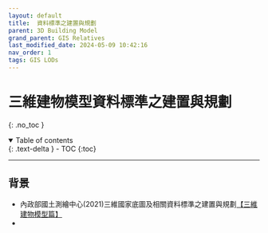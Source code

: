 ```yaml
---
layout: default
title:  資料標準之建置與規劃
parent: 3D Building Model
grand_parent: GIS Relatives
last_modified_date: 2024-05-09 10:42:16
nav_order: 1
tags: GIS LODs
---
```


# 三維建物模型資料標準之建置與規劃

{: .no_toc }

<details open markdown="block">
  <summary>
    Table of contents
  </summary>
  {: .text-delta }
- TOC
{:toc}
</details>

---

## 背景

- 內政部國土測繪中心(2021)三維國家底圖及相關資料標準之建置與規劃[【三維建物模型篇】](https://standards.moi.gov.tw/Background/Uploads/files/Education/Handout/三維國家底圖及相關資料標準之建置與規劃【3D建物模型篇】.pdf)
- 